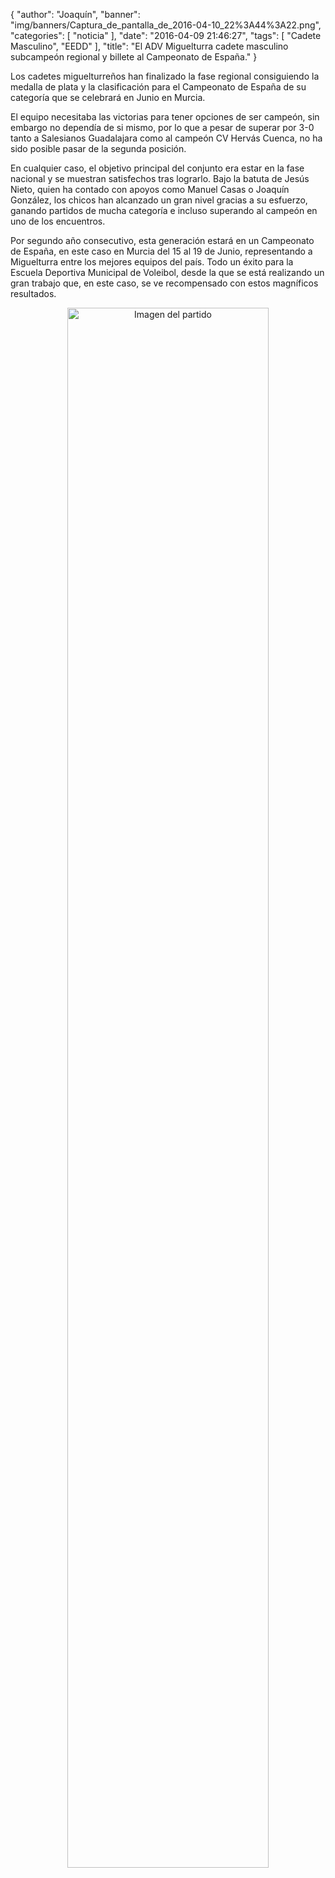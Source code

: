 {
  "author": "Joaquín", 
  "banner": "img/banners/Captura_de_pantalla_de_2016-04-10_22%3A44%3A22.png", 
  "categories": [
    "noticia"
  ], 
  "date": "2016-04-09 21:46:27", 
  "tags": [
    "Cadete Masculino", 
    "EEDD"
  ], 
  "title": "El ADV Miguelturra cadete masculino subcampeón regional y billete al Campeonato de España."
}

Los cadetes miguelturreños han finalizado la fase regional consiguiendo la medalla de plata y la clasificación para el Campeonato de España de su categoría que se celebrará en Junio en Murcia.

El equipo necesitaba las victorias para tener opciones de ser campeón, sin embargo no dependía de si mismo, por lo que a pesar de superar por 3-0 tanto a Salesianos Guadalajara como al campeón CV Hervás Cuenca, no ha sido posible pasar de la segunda posición.

En cualquier caso, el objetivo principal del conjunto era estar en la fase nacional y se muestran satisfechos tras lograrlo. Bajo la batuta de Jesús Nieto, quien ha contado con apoyos como Manuel Casas o Joaquín González, los chicos han alcanzado un gran nivel gracias a su esfuerzo, ganando partidos de mucha categoría e incluso superando al campeón en uno de los encuentros.

Por segundo año consecutivo, esta generación estará en un Campeonato de España, en este caso en Murcia del 15 al 19 de Junio, representando a Miguelturra entre los mejores equipos del país. Todo un éxito para la Escuela Deportiva Municipal de Voleibol, desde la que se está realizando un gran trabajo que, en este caso, se ve recompensado con estos magníficos resultados.

<center>
<a target="_new" href="http://www.advmiguelturra.org/img/banners/Captura%20de%20pantalla%20de%202016-04-10%2022%3A44%3A22.png"> 
<img alt="Imagen del partido" width="80%" align="center" src="http://www.advmiguelturra.org/img/banners/Captura%20de%20pantalla%20de%202016-04-10%2022%3A44%3A22.png"/> </a> </center> 


